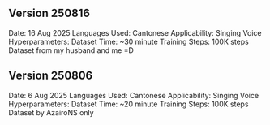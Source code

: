 ## Version 250816
Date: 16 Aug 2025
Languages Used: Cantonese
Applicability: Singing Voice
Hyperparameters:
   Dataset Time: ~30 minute
   Training Steps: 100K steps
Dataset from my husband and me =D

## Version 250806
Date: 6 Aug 2025
Languages Used: Cantonese
Applicability: Singing Voice
Hyperparameters:
   Dataset Time: ~20 minute
   Training Steps: 100K steps
Dataset by AzairoNS only
